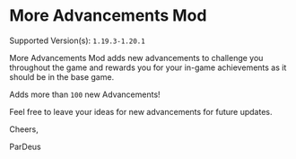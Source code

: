 # More Advancements Mod
Supported Version(s): `1.19.3-1.20.1`

More Advancements Mod adds new advancements to challenge you throughout the game and rewards you for your in-game achievements as it should be in the base game. 

Adds more than `100` new Advancements!

Feel free to leave your ideas for new advancements for future updates.

Cheers,

ParDeus